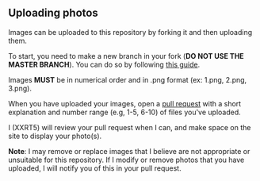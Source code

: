 ## Uploading photos

Images can be uploaded to this repository by forking it and then uploading them.

To start, you need to make a new branch in your fork (**DO NOT USE THE MASTER BRANCH**). You can do so by following [this guide](https://docs.github.com/en/github/collaborating-with-pull-requests/proposing-changes-to-your-work-with-pull-requests/creating-and-deleting-branches-within-your-repository).

Images **MUST** be in numerical order and in .png format (ex: 1.png, 2.png, 3.png).

When you have uploaded your images, open a [pull request](https://docs.github.com/en/github/collaborating-with-pull-requests/proposing-changes-to-your-work-with-pull-requests/about-pull-requests) with a short explanation and number range (e.g, 1-5, 6-10) of files you've uploaded.

I (XXRT5) will review your pull request when I can, and make space on the site to display your photo(s).

**Note**: I may remove or replace images that I believe are not appropriate or unsuitable for this repository. If I modify or remove photos that you have uploaded, I will notify you of this in your pull request.